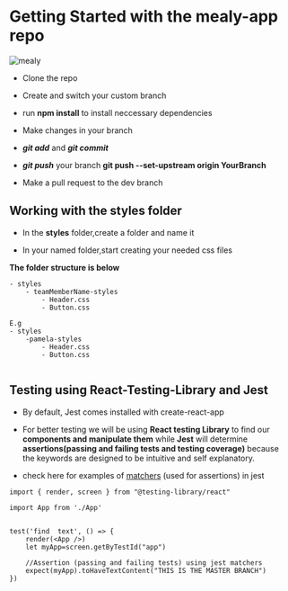 
# Getting Started with the mealy-app repo
![mealy](./src/images/mealy.jpeg)
- Clone the repo
- Create and switch your custom branch

- run **npm install** to install neccessary dependencies
- Make changes in your branch
- ***git add*** and ***git commit***
- ***git push*** your branch **git push --set-upstream origin YourBranch**
- Make a pull request to the dev branch

## Working with the styles folder

- In the **styles** folder,create a folder and name it 

- In your named folder,start creating your needed css files

**The folder structure is below**

```
- styles
    - teamMemberName-styles
        - Header.css
        - Button.css

E.g
- styles
    -pamela-styles
        - Header.css
        - Button.css
         
```

## Testing using React-Testing-Library and Jest

- By default, Jest comes installed with create-react-app
- For better testing we will be using **React testing Library** to find our **components and manipulate them** while **Jest** will determine **assertions(passing and failing tests and testing coverage)** because the keywords are designed to be intuitive and self explanatory.

- check here for examples of [matchers](https://jestjs.io/docs/using-matchers) (used for assertions) in jest 

```
import { render, screen } from "@testing-library/react"

import App from './App'


test('find  text', () => {
    render(<App />) 
    let myApp=screen.getByTestId("app")
        
    //Assertion (passing and failing tests) using jest matchers
    expect(myApp).toHaveTextContent("THIS IS THE MASTER BRANCH")
})

```